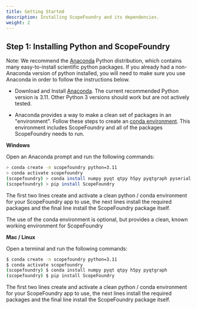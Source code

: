 ```yaml
---
title: Getting Started
description: Installing ScopeFoundry and its dependencies.
weight: 2
---
```


## Step 1: Installing Python and ScopeFoundry


[anaconda_dl]: https://www.anaconda.com/download/
Note: We recommend the [Anaconda][anaconda_dl] Python distribution, which contains many easy-to-install scientific python packages. If you already had a non-Anaconda version of python installed, you will need to make sure you use Anaconda in order to follow the instructions below.

* Download and Install [Anaconda][anaconda_dl]. The current recommended Python version is 3.11. Other Python 3 versions should work but are not actively tested. 

* Anaconda provides a way to make a clean set of packages in an "environment". Follow these steps to create an [conda environment](http://conda.pydata.org/docs/using/envs.html). This environment includes ScopeFoundry and all of the packages ScopeFoundry needs to run. 

__Windows__
    
Open an Anaconda prompt and run the following commands:
    
```sh
> conda create -n scopefoundry python=3.11
> conda activate scopefoundry
(scopefoundry) > conda install numpy pyqt qtpy h5py pyqtgraph pyserial matplotlib qtconsole
(scopefoundry) > pip install ScopeFoundry
```
The first two lines create and activate a clean python / conda environment for your ScopeFoundry app to use, the next lines install the required packages and the final line install the ScopeFoundry package itself.    

The use of the conda environment is optional, but provides a clean, known working environment for ScopeFoundry

__Mac / Linux__

Open a terminal and run the following commands:

```sh
$ conda create -n scopefoundry python=3.11
$ conda activate scopefoundry
(scopefoundry) $ conda install numpy pyqt qtpy h5py pyqtgraph
(scopefoundry) $ pip install ScopeFoundry
```

The first two lines create and activate a clean python / conda environment for your ScopeFoundry app to use, the next lines install the required packages and the final line install the ScopeFoundry package itself.  